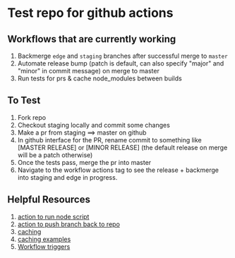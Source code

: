 # Test repo for github actions


## Workflows that are currently working
1. Backmerge `edge` and `staging` branches after successful merge to `master`
2. Automate release bump (patch is default, can also specify "major" and "minor" in commit message) on merge to master
3. Run tests for prs & cache node_modules between builds


## To Test
1.  Fork repo
2.  Checkout staging locally and commit some changes
3.  Make a pr from staging ==> master on github
4.  In github interface for the PR, rename commit to something like [MASTER RELEASE] or [MINOR RELEASE] (the default release on merge will be a patch otherwise)
5.  Once the tests pass, merge the pr into master
6.  Navigate to the workflow actions tag to see the release + backmerge into staging and edge in progress.

## Helpful Resources

1. [action to run node script](https://github.com/actions/setup-node)
2. [action to push branch back to repo](https://github.com/ad-m/github-push-action)
3. [caching](https://help.github.com/en/actions/automating-your-workflow-with-github-actions/caching-dependencies-to-speed-up-workflows#using-the-cache-action)
4. [caching examples](https://github.com/actions/cache/blob/master/examples.md#node---yarn)
5. [Workflow triggers](https://help.github.com/en/actions/automating-your-workflow-with-github-actions/events-that-trigger-workflows)
